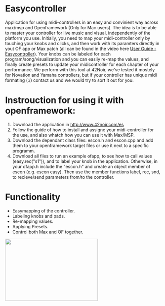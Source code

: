 # Easycontroller
Application for using midi-controllers in an easy and convinient way across max/msp and Openframework (Only for Mac users). The idea is to be able to master your controller for live music and visual, independently of the platform you use. Initially, you need to map your midi-controller only by touching your knobs and clicks, and then work with its paramters directly in yout OF app or Max patch (all can be found in the video here <a href="https://www.youtube.com/watch?v=en2tB_PJq-0">User Guide -Easycontroller</a>). Your knobs can be labeled for each program/song/visualization and you can easily re-map the values, and finally create presets to update your midicontroller for each chapter of your performance. We perform with this tool at 42Noir, we've tested it mostely for Novation and Yamaha controllers, but if your controller has unique midi formating (:/) contact us and we would try to sort it out for you.   

# Instrouction for using it with openframework:

   1. Download the application in
 <a href="http://www.42noir.com/es">http://www.42noir.com/es</a>
   2. Follow the guide of how to install and assigne your midi-controller for the use, and also whatch how you can use it with Max/MSP. 
   3. Download the dependant class files: escon.h and escon.cpp and add them to your openframework target files or use it next to a specific programm. 
   4. Download all files to run an example ofapp, to see how to call values (easy.rec("s1")), and to label your knob in the application. Otherwise, in your ofapp.h include the "escon.h" and create an object member of escon (e.g. escon easy). Then use the member functions label, rec, snd, to recieve/send parameters from/to the controller.
   

# Functionality
* Easymapping of the controller.
* Labeling knobs and pads.
* Re-mapping values.
* Applying Presets.
* Control both Max and OF together.

<a href="url"><img src="http://42noir.com/wp-content/uploads/2016/12/3-screenshot@2x-1.png" align="left" height="200" width="300" ></a>






